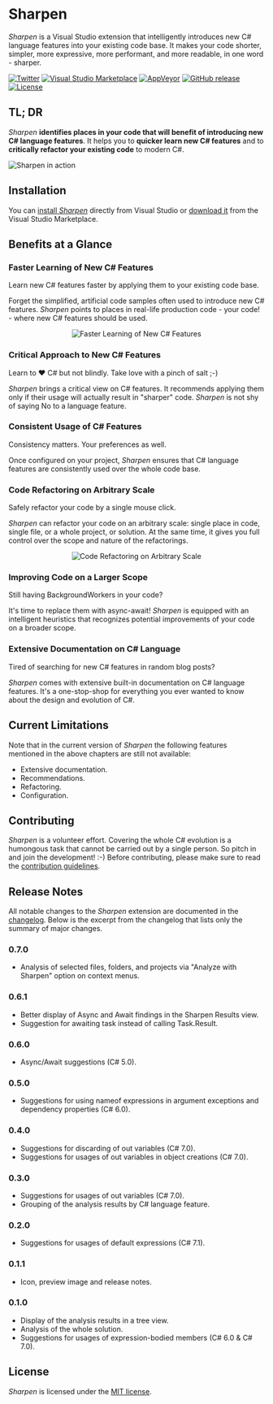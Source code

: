 # Sharpen
*Sharpen* is a Visual Studio extension that intelligently introduces new C# language features into your existing code base. It makes your code shorter, simpler, more expressive, more performant, and more readable, in one word - sharper.

[![Twitter](https://img.shields.io/badge/twitter-sharpenrocks-brightgreen.svg?logo=twitter)](https://twitter.com/sharpenrocks)
[![Visual Studio Marketplace](https://img.shields.io/badge/visual%20studio%20marketplace-v0.7.0-blue.svg)](https://marketplace.visualstudio.com/items?itemName=ironcev.sharpen)
[![AppVeyor](https://img.shields.io/appveyor/ci/ironcev/sharpen.svg)](https://ci.appveyor.com/project/ironcev/sharpen)
[![GitHub release](https://img.shields.io/github/release/ironcev/sharpen/all.svg)](https://github.com/ironcev/sharpen/releases)
[![License](https://img.shields.io/github/license/ironcev/sharpen.svg)](https://github.com/ironcev/sharpen/blob/master/LICENSE)

## TL; DR
*Sharpen* **identifies places in your code that will benefit of introducing new C# language features**. It helps you to **quicker learn new C# features** and to **critically refactor your existing code** to modern C#.

![Sharpen in action](https://raw.githubusercontent.com/ironcev/sharpen/master/images/demo.gif)

## Installation

You can [install *Sharpen*](https://github.com/sharpenrocks/Sharpen/wiki/Installing-Sharpen) directly from Visual Studio or [download it](https://marketplace.visualstudio.com/items?itemName=ironcev.sharpen) from the Visual Studio Marketplace.

## Benefits at a Glance

### Faster Learning of New C# Features
Learn new C# features faster by applying them to your existing code base.

Forget the simplified, artificial code samples often used to introduce new C# features. *Sharpen* points to places in real-life production code - your code! - where new C# features should be used.

<p align="center">
    <img src="https://raw.githubusercontent.com/ironcev/sharpen/master/images/faster-learning-of-new-csharp-features.png" alt="Faster Learning of New C# Features" style="max-width:100%;">
</p>

### Critical Approach to New C# Features
Learn to ❤ C# but not blindly. Take love with a pinch of salt ;-)

*Sharpen* brings a critical view on C# features. It recommends applying them only if their usage will actually result in "sharper" code. *Sharpen* is not shy of saying No to a language feature.

### Consistent Usage of C# Features
Consistency matters. Your preferences as well.

Once configured on your project, *Sharpen* ensures that C# language features are consistently used over the whole code base.

### Code Refactoring on Arbitrary Scale
Safely refactor your code by a single mouse click.

*Sharpen* can refactor your code on an arbitrary scale: single place in code, single file, or a whole project, or solution. At the same time, it gives you full control over the scope and nature of the refactorings.

<p align="center">
    <img src="https://raw.githubusercontent.com/ironcev/sharpen/master/images/code-refactoring-on-arbitrary-scale.png" alt="Code Refactoring on Arbitrary Scale" style="max-width:100%;">
</p>

### Improving Code on a Larger Scope
Still having BackgroundWorkers in your code?

It's time to replace them with async-await! *Sharpen* is equipped with an intelligent heuristics that recognizes potential improvements of your code on a broader scope.

### Extensive Documentation on C# Language
Tired of searching for new C# features in random blog posts?

*Sharpen* comes with extensive built-in documentation on C# language features. It's a one-stop-shop for everything you ever wanted to know about the design and evolution of C#.

## Current Limitations
Note that in the current version of *Sharpen* the following features mentioned in the above chapters are still not available:

- Extensive documentation.
- Recommendations.
- Refactoring.
- Configuration.

## Contributing
*Sharpen* is a volunteer effort. Covering the whole C# evolution is a humongous task that cannot be carried out by a single person. So pitch in and join the development! :-) Before contributing, please make sure to read the [contribution guidelines](CONTRIBUTING.md).

## Release Notes
All notable changes to the *Sharpen* extension are documented in the [changelog](https://github.com/ironcev/sharpen/blob/master/CHANGELOG.md). Below is the excerpt from the changelog that lists only the summary of major changes.

### 0.7.0
- Analysis of selected files, folders, and projects via "Analyze with Sharpen" option on context menus.

### 0.6.1
- Better display of Async and Await findings in the Sharpen Results view.
- Suggestion for awaiting task instead of calling Task.Result.

### 0.6.0
- Async/Await suggestions (C# 5.0).

### 0.5.0
- Suggestions for using nameof expressions in argument exceptions and dependency properties (C# 6.0).

### 0.4.0
- Suggestions for discarding of out variables (C# 7.0).
- Suggestions for usages of out variables in object creations (C# 7.0).

### 0.3.0
- Suggestions for usages of out variables (C# 7.0).
- Grouping of the analysis results by C# language feature.

### 0.2.0
- Suggestions for usages of default expressions (C# 7.1).

### 0.1.1
- Icon, preview image and release notes.

### 0.1.0
- Display of the analysis results in a tree view.
- Analysis of the whole solution.
- Suggestions for usages of expression-bodied members (C# 6.0 & C# 7.0).

## License
*Sharpen* is licensed under the [MIT license](https://github.com/ironcev/sharpen/blob/master/LICENSE).
